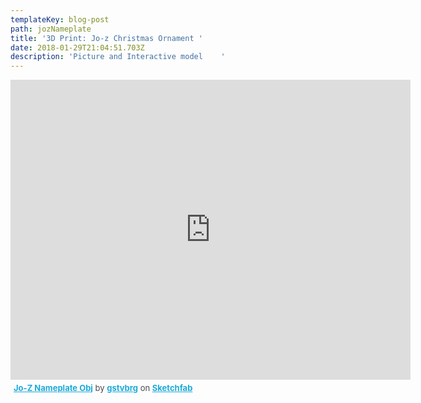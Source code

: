 ```yaml
---
templateKey: blog-post
path: jozNameplate
title: '3D Print: Jo-z Christmas Ornament '
date: 2018-01-29T21:04:51.703Z
description: 'Picture and Interactive model    '
---
```

<div class="sketchfab-embed-wrapper"><iframe width="640" height="480" src="https://sketchfab.com/models/18a793c81fd34b54ba750c4dd44a178c/embed?autostart=1" frameborder="0" allowvr allowfullscreen mozallowfullscreen="true" webkitallowfullscreen="true" onmousewheel=""></iframe>

<p style="font-size: 13px; font-weight: normal; margin: 5px; color: #4A4A4A;">
    <a href="https://sketchfab.com/models/18a793c81fd34b54ba750c4dd44a178c?utm_medium=embed&utm_source=website&utm_campain=share-popup" target="_blank" style="font-weight: bold; color: #1CAAD9;">Jo-Z Nameplate Obj</a>
    by <a href="https://sketchfab.com/gstvbrg?utm_medium=embed&utm_source=website&utm_campain=share-popup" target="_blank" style="font-weight: bold; color: #1CAAD9;">gstvbrg</a>
    on <a href="https://sketchfab.com?utm_medium=embed&utm_source=website&utm_campain=share-popup" target="_blank" style="font-weight: bold; color: #1CAAD9;">Sketchfab</a>
</p>
</div>
